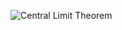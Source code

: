 ![Central Limit Theorem](https://drive.google.com/file/d/1_WdXeT39NEHnCiIDnWChQK2ysZ-IUKsp/view?usp=sharing)
